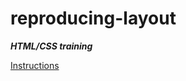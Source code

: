 # reproducing-layout

***HTML/CSS training***

[Instructions](https://github.com/becodeorg/CRL-Keller-4/tree/main/1.The-Field/04.HTML-CSS/0.progressive_enhancement)